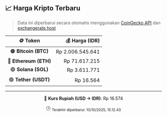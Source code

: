

<!-- HARGA_KRIPTO -->
## 📈 Harga Kripto Terbaru

> Data ini diperbarui secara otomatis menggunakan [CoinGecko API](https://www.coingecko.com/) dan [exchangerate.host](https://exchangerate.host/)

<div align="center">

| 🪙 Token | 💰 Harga (IDR) |
|:------:|---------------:|
| 🟠 **Bitcoin (BTC)**   | Rp 2.006.545.641 |
| 🔵 **Ethereum (ETH)**  | Rp 71.617.215 |
| 🟣 **Solana (SOL)**    | Rp 3.611.771 |
| 🟢 **Tether (USDT)**   | Rp 16.564 |

---

💱 **Kurs Rupiah (USD → IDR)**: Rp 16.574

🕒 <sub>Terakhir diperbarui: 10/10/2025, 15.12.43</sub>

</div>
<!-- /HARGA_KRIPTO -->